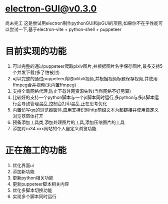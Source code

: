 # electron-GUI@v0.3.0
尚未完工
这是尝试用electron制作pythonGUI和jsGUI的项目,如果你不在乎性能可以尝试一下,基于electron-vite + python-shell + puppeteer
# 目前实现的功能
1. 可以完整的通过puppeteer爬取pixiv图片,并根据图片名字保存图片,最多支持5个并发下载(多了怕被封)
2. 可以完整的通过puppeteer爬取bilibili视频,并根据视频标题保存视频,并使用ffmpeg合并视频(未内置ffmpeg)
3. 支持全局网络代理,防止下载外网资源失败(当然网络不好另算)
4. 比较好的支持一个python脚本与一个js脚本同时运行,多python与多js脚本运行会导致管理混乱,控制台打印混乱,正在思考优化
5. 内置仿写qq的浏览器窗体,应用支持识别http前缀文本为超链接并使用自定义浏览器窗体打开
6. 预备添加工具类,添加处理图片的工具,添加压缩图片的工具
7. 添加对ru34.xxx网站的个人自定义浏览功能
# 正在施工的功能
1. 优化界面ui
2. 添加新功能
3. 更新python相关功能
4. 更新puppeteer脚本相关内容
5. 优化多脚本切换功能
6. 实现多个脚本同时运行
